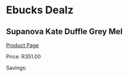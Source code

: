 
# Ebucks Dealz
## Supanova Kate Duffle Grey Mel
[Product Page](https://www.ebucks.com/web/shop/productSelected.do?prodId=1218048053&catId=1218007340)

Price: R351.00

Savings: 


	